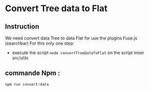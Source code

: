 # Convert Tree data to Flat

## Instruction
We need convert data Tree to data Flat for use the plugins Fuse.js (searchbar)
For this only one step:

- execute the script `node convertTreeDataToFlat` on the script inner src/utils 

## commande Npm :

```
npm run convert:data
```